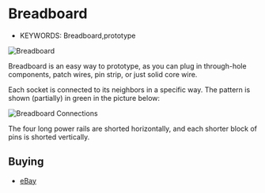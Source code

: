 <!--- Copyright (c) 2013 Gordon Williams, Pur3 Ltd. See the file LICENSE for copying permission. -->
Breadboard
=========

* KEYWORDS: Breadboard,prototype

![Breadboard](breadboard.jpg)

Breadboard is an easy way to prototype, as you can plug in through-hole components, patch wires, pin strip, or just solid core wire.

Each socket is connected to its neighbors in a specific way. The pattern is shown (partially) in green in the picture below:

![Breadboard Connections](breadboard_connect.jpg)

The four long power rails are shorted horizontally, and each shorter block of pins is shorted vertically.

Buying
-----

* [eBay](http://www.ebay.com/sch/i.html?_nkw=solderless+breadboard)
